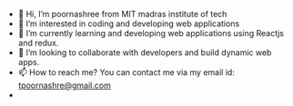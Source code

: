 - 👋 Hi, I’m poornashree from MIT madras institute of tech
- 👀 I’m interested in coding and developing web applications 
- 🌱 I’m currently learning and developing web applications using Reactjs and redux.
- 💞️ I’m looking to collaborate with developers and build dynamic web apps.
- 📫 How to reach me? You can contact me via my email id: tpoornashre@gmail.com 
- 
<!---
tpoornashree/tpoornashree is a ✨ special ✨ repository because its `README.md` (this file) appears on your GitHub profile.
You can click the Preview link to take a look at your changes.
--->
